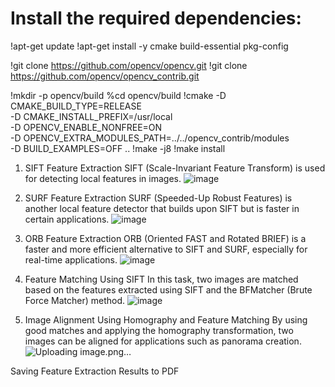 # Install the required dependencies:

!apt-get update
!apt-get install -y cmake build-essential pkg-config

!git clone https://github.com/opencv/opencv.git
!git clone https://github.com/opencv/opencv_contrib.git

!mkdir -p opencv/build
%cd opencv/build
!cmake -D CMAKE_BUILD_TYPE=RELEASE \
        -D CMAKE_INSTALL_PREFIX=/usr/local \
        -D OPENCV_ENABLE_NONFREE=ON \
        -D OPENCV_EXTRA_MODULES_PATH=../../opencv_contrib/modules \
        -D BUILD_EXAMPLES=OFF ..
!make -j8
!make install

1. SIFT Feature Extraction
SIFT (Scale-Invariant Feature Transform) is used for detecting local features in images.
![image](https://github.com/user-attachments/assets/f1c61884-7238-49e8-b25e-f208d6670d07)

2. SURF Feature Extraction
SURF (Speeded-Up Robust Features) is another local feature detector that builds upon SIFT but is faster in certain applications.
![image](https://github.com/user-attachments/assets/64ecfdad-851d-43a2-9d71-6e219936ed59)

3. ORB Feature Extraction
ORB (Oriented FAST and Rotated BRIEF) is a faster and more efficient alternative to SIFT and SURF, especially for real-time applications.
![image](https://github.com/user-attachments/assets/2bce39c2-deaa-403f-8582-3b5f084bf22e)

4. Feature Matching Using SIFT
In this task, two images are matched based on the features extracted using SIFT and the BFMatcher (Brute Force Matcher) method.
![image](https://github.com/user-attachments/assets/896bc2c8-c2e3-4b6d-b592-ccac08db53fb)

5. Image Alignment Using Homography and Feature Matching
By using good matches and applying the homography transformation, two images can be aligned for applications such as panorama creation.
![Uploading image.png…]()

Saving Feature Extraction Results to PDF
